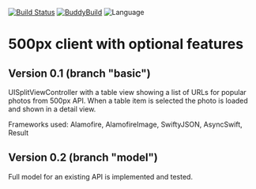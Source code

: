 [![Build Status](https://travis-ci.org/bretsko/OB500x.svg?branch=master)](https://travis-ci.org/bretsko/OB500x) [![BuddyBuild](https://dashboard.buddybuild.com/api/statusImage?appID=5740c4029ea49501004d0517&branch=master&build=latest)](https://dashboard.buddybuild.com/apps/5740c4029ea49501004d0517/build/latest) ![Language](https://img.shields.io/badge/language-Swift%202-orange.svg)


# 500px client with optional features


## Version 0.1 (branch "basic") 

UISplitViewController with a table view showing a list of URLs for popular photos from 500px API. 
When a table item is selected the photo is loaded and shown in a detail view.

Frameworks used: Alamofire, AlamofireImage, SwiftyJSON, AsyncSwift, Result

## Version 0.2 (branch "model") 

Full model for an existing API is implemented and tested.




